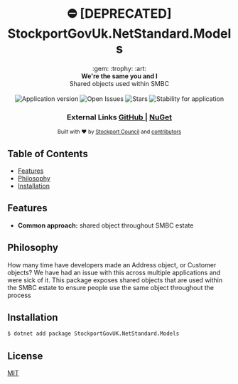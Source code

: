 <h1 align="center">⛔ [DEPRECATED] StockportGovUk.NetStandard.Models</h1>

<div align="center">
  :gem: :trophy: :art:
</div>
<div align="center">
  <strong>We're the same you and I</strong>
</div>
<div align="center">
  Shared objects used within SMBC
</div>

<br />

<div align="center">
  <img alt="Application version" src="https://img.shields.io/badge/version-1.0.0-brightgreen.svg?style=flat-square" />
  <img alt="Open Issues" src="https://img.shields.io/github/issues/smbc-digital/StockportGovUK.NetStandard.Models?style=flat-square" />
  <img alt="Stars" src="https://img.shields.io/github/stars/smbc-digital/StockportGovUK.NetStandard.Models?style=flat-square" />
  <img alt="Stability for application" src="https://img.shields.io/badge/stability-experimental-orange.svg?style=flat-square" />
</div>

<div align="center">
  <h3>
    External Links
    <a href="https://github.com/smbc-digital/StockportGovUK.NetStandard.Models">
      GitHub
    </a>
    <span> | </span>
    <a href="https://www.nuget.org/packages/StockportGovUK.NetStandard.Models/">
      NuGet
    </a>
  </h3>
</div>

<div align="center">
  <sub>Built with ❤︎ by
  <a href="https://www.stockport.gov.uk">Stockport Council</a> and
  <a href="">
    contributors
  </a>
</div>

## Table of Contents
- [Features](#features)
- [Philosophy](#philosophy)
- [Installation](#installation)

## Features
- __Common approach:__ shared object throughout SMBC estate

## Philosophy
How many time have developers made an Address object, or Customer objects? We have had an issue with this across multiple applications and were sick of it. This package exposes shared objects that are used within the SMBC estate to ensure people use the same object throughout the process

## Installation
```bash
$ dotnet add package StockportGovUK.NetStandard.Models
```

## License
[MIT](https://tldrlegal.com/license/mit-license)
